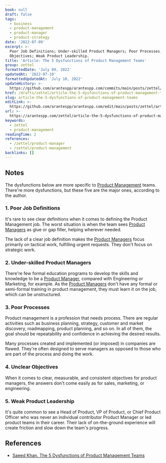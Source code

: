 ```yaml
---
book: null
draft: false
tags:
  - business
  - product-management
  - product-manager
  - product-strategy
date: '2022-07-09'
excerpt: >-
  Poor Job Definitions; Under-skilled Product Managers; Poor Processes; Unclear
  Objectives; Weak Product Leadership.
title: 'Article: The 5 Dysfunctions of Product Management Teams'
group: zettel
formattedDate: 'July 09, 2022'
updatedAt: '2022-07-10'
formattedUpdatedAt: 'July 10, 2022'
updateHistory: >-
  https://github.com/arantespp/arantespp.com/commits/main/posts/zettel/article-the-5-dysfunctions-of-product-management-teams.md
href: /drafts/zettel/article-the-5-dysfunctions-of-product-management-teams
slug: article-the-5-dysfunctions-of-product-management-teams
editLink: >-
  https://github.com/arantespp/arantespp.com/edit/main/posts/zettel/article-the-5-dysfunctions-of-product-management-teams.md
url: >-
  https://arantespp.com/zettel/article-the-5-dysfunctions-of-product-management-teams
keywords:
  - zettel
  - product-management
readingTime: 2
references:
  - /zettel/product-manager
  - /zettel/product-management
backlinks: []
---
```


## Notes

The dysfunctions below are more specific to [Product Management](/zettel/product-management) teams. There're more dysfunctions, but these five are the major ones, according to the author.

### 1. Poor Job Definitions

It's rare to see clear definitions when it comes to defining the Product Management job. The worst situation is when the team sees [Product Managers](/zettel/product-manager) as glue or gap filler, helping wherever needed.

The lack of a clear job definition makes the [Product Managers](/zettel/product-manager) focus primarily on tactical work, fulfilling urgent requests. They don't focus on strategic work.

### 2. Under-skilled Product Managers

There're few formal education programs to develop the skills and knowledge to be a [Product Manager](/zettel/product-manager), compared with Engineering or Marketing, for example. As the [Product Managers](/zettel/product-manager) don't have any formal or semi-formal training in product management, they must learn it on the job, which can be unstructured.

### 3. Poor Processes

Product management is a profession that needs process. There are regular activities such as business planning, strategy, customer and market discovery, roadmapping, product planning, and so on. In all of them, the goal should be repeatability and confidence in achieving the desired results.

Many processes created and implemented (or imposed) in companies are flawed. They're often designed to serve managers as opposed to those who are part of the process and doing the work.

### 4. Unclear Objectives

When it comes to clear, measurable, and consistent objectives for product managers, the answers don't come easily as for sales, marketing, or engineering.

### 5. Weak Product Leadership

It's quite common to see a Head of Product, VP of Product, or Chief Product Officer who was never an individual contributor Product Manager or led product teams in their career. Their lack of on-the-ground experience will create friction and slow down the team's progress.

## References

- [Saeed Khan. The 5 Dysfunctions of Product Management Teams](https://swkhan.medium.com/the-5-dysfunctions-of-product-management-teams-534c2602f88d)
